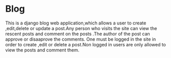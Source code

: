 # Blog
This is a django blog web application,which allows a user to create ,edit,delete or update a post.Any person who visits the site can
 view the rescent posts and  comment on the posts .The author of the post can approve or disaaprove the comments.
 One must be logged in the site in order to create ,edit or delete a post.Non logged in users are only allowed to view the posts
 and comment them.
